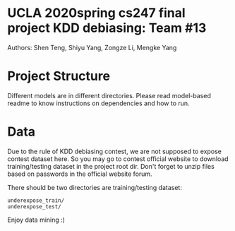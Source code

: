 # UCLA 2020spring cs247 final project KDD debiasing: Team #13
Authors: Shen Teng, Shiyu Yang, Zongze Li, Mengke Yang

# Project Structure
Different models are in different directories. Please read model-based readme to know instructions on dependencies and how to run.

# Data
Due to the rule of KDD debiasing contest, we are not supposed to expose contest dataset here. So you may go to contest official website to download training/testing dataset in the project root dir. Don't forget to unzip files based on passwords in the official website forum.

There should be two directories are training/testing dataset:
```
underexpose_train/
underexpose_test/
```

Enjoy data mining :)


